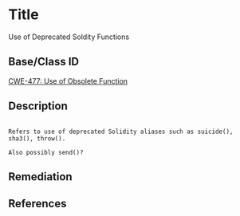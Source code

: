 # Title 
Use of Deprecated Soldity Functions

## Base/Class ID
[CWE-477: Use of Obsolete Function](https://cwe.mitre.org/data/definitions/477.html)

## Description 

```TODO

Refers to use of deprecated Solidity aliases such as suicide(), sha3(), throw().

Also possibly send()?
```

## Remediation


## References 